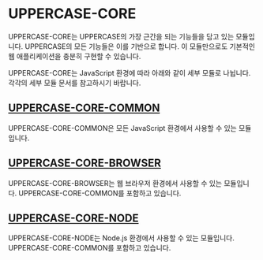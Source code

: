 # UPPERCASE-CORE
UPPERCASE-CORE는 UPPERCASE의 가장 근간을 되는 기능들을 담고 있는 모듈입니다. UPPERCASE의 모든 기능들은 이를 기반으로 합니다. 이 모듈만으로도 기본적인 웹 애플리케이션을 충분히 구현할 수 있습니다.

UPPERCASE-CORE는 JavaScript 환경에 따라 아래와 같이 세부 모듈로 나뉩니다. 각각의 세부 모듈 문서를 참고하시기 바랍니다.

## [UPPERCASE-CORE-COMMON](UPPERCASE-CORE-COMMON.md)
UPPERCASE-CORE-COMMON은 모든 JavaScript 환경에서 사용할 수 있는 모듈입니다.

## [UPPERCASE-CORE-BROWSER](UPPERCASE-CORE-BROWSER.md)
UPPERCASE-CORE-BROWSER는 웹 브라우저 환경에서 사용할 수 있는 모듈입니다. UPPERCASE-CORE-COMMON를 포함하고 있습니다.

## [UPPERCASE-CORE-NODE](UPPERCASE-CORE-NODE.md)
UPPERCASE-CORE-NODE는 Node.js 환경에서 사용할 수 있는 모듈입니다. UPPERCASE-CORE-COMMON를 포함하고 있습니다.